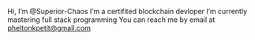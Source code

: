  Hi, I’m @Superior-Chaos
 I’m a certifited blockchain devloper
I’m currently mastering full stack programming
You can reach me by email at pheltonkpetit@gmail.com

<!---
Grand-Chaos/Grand-Chaos is a ✨ special ✨ repository because its `README.md` (this file) appears on your GitHub profile.
You can click the Preview link to take a look at your changes.
--->
